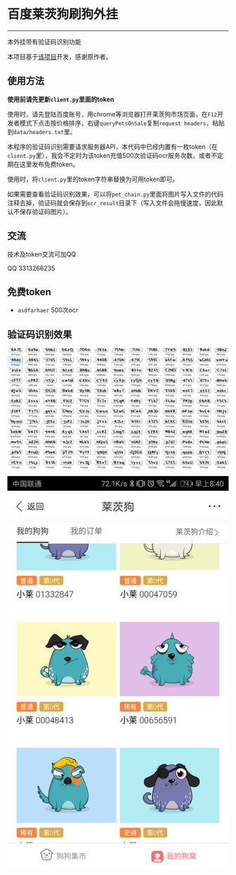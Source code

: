 # 百度莱茨狗刷狗外挂

---

本外挂带有验证码识别功能

本项目基于[该项目](https://github.com/yanwii/pet-chain)开发，感谢原作者。

## 使用方法

__使用前请先更新`client.py`里面的token__

使用时，请先登陆百度账号，用chrome等浏览器打开莱茨狗市场页面，在`F12`开发者模式下点击按价格排序，右键`queryPetsOnSale`复制`request headers`，粘贴到`data/headers.txt`里。

本程序的验证码识别需要请求服务器API，本代码中已经内置有一枚token（在`client.py`里），我会不定时为该token充值500次验证码ocr服务次数，或者不定期在这里发布免费token。

使用时，将`client.py`里的token字符串替换为可用token即可。

如果需要查看验证码识别效果，可以将`pet_chain.py`里面将图片写入文件的代码注释去掉，验证码就会保存到`ocr_result`目录下（写入文件会拖慢速度，因此默认不保存验证码图片）。

## 交流

技术及token交流可加QQ

QQ 3313266235

## 免费token

- `asdfarhaer` 500次ocr

## 验证码识别效果

![](image/ocr_result.png)

![](image/result.png)
